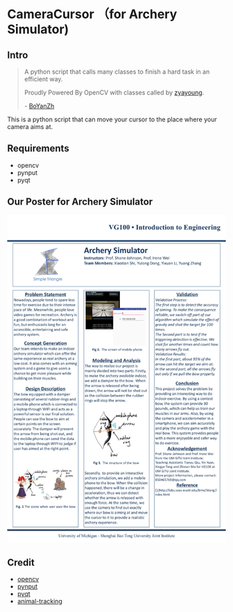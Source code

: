 # CameraCursor （for Archery Simulator)

## Intro

> A python script that calls many classes to finish a hard task in an efficient way.
>
> Proudly Powered By OpenCV with classes called by [zyayoung](https://github.com/zyayoung).
>
> \- [BoYanZh](https://github.com/BoYanZh)

This is a python script that can move your cursor to the place where your camera aims at.

## Requirements

- opencv
- pynput
- pyqt

## Our Poster for Archery Simulator

![](https://raw.githubusercontent.com/zyayoung/CameraCursor/master/Group12_poster.jpg)

## Credit

- [opencv](https://github.com/opencv/opencv)
- [pynput](https://github.com/moses-palmer/pynput)
- [pyqt](https://pypi.org/project/PyQt5/)
- [animal-tracking](https://github.com/colinlaney/animal-tracking)
